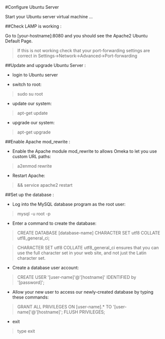 #Configure Ubuntu Server

Start your Ubuntu server virtual machine ...

##Check LAMP is working :

Go to [your-hostname]:8080 and you should see the Apache2 Ubuntu Default Page.

>If this is not working check that your port-forwarding settings are correct in Settings->Network->Advanced->Port-forwarding

##Update and upgrade Ubuntu Server :

* login to Ubuntu server

* switch to root:
>sudo su root

* update our system:
>apt-get update

* upgrade our system:
> apt-get upgrade

##Enable Apache mod_rewrite :

* Enable the Apache module mod_rewrite to allows Omeka to let you use custom URL paths:
>a2enmod rewrite

* Restart Apache:
> && service apache2 restart

##Set up the database :

* Log into the MySQL database program as the root user:
>mysql -u root -p

* Enter a command to create the database:
>CREATE DATABASE [database-name] CHARACTER SET utf8 COLLATE utf8_general_ci;

>CHARACTER SET utf8 COLLATE utf8_general_ci ensures that you can use the full character set in your web site, and not just the Latin character set.

* Create a database user account:
>CREATE USER '[user-name]'@'[hostname]' IDENTIFIED by '[password]';

* Allow your new user to access our newly-created database by typing these commands:
>GRANT ALL PRIVILEGES ON [user-name].* TO '[user-name]'@'[hostname]'; FLUSH PRIVILEGES;

* exit
>type exit




